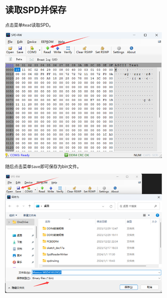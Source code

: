 # 读取SPD并保存

点击菜单`Read`读取SPD。

![spdrwgui-1](docs/img/spdrwguir-1.png)

随后点击菜单`Save`即可保存为bin文件。

![spdrwgui-1](docs/img/spdrwguir-2.png)